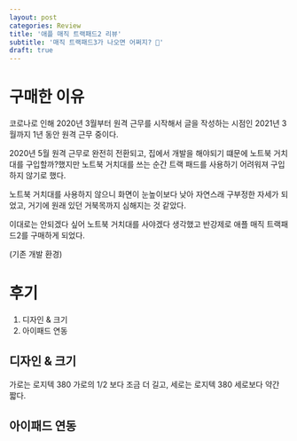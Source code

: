 ```yaml
---
layout: post
categories: Review
title: '애플 매직 트랙패드2 리뷰'
subtitle: '매직 트랙패드3가 나오면 어쩌지? 🥲'
draft: true
---
```


# 구매한 이유

코로나로 인해 2020년 3월부터 원격 근무를 시작해서 글을 작성하는 시점인 2021년 3월까지 1년 동안 원격 근무 중이다.

2020년 5월 원격 근무로 완전히 전환되고, 집에서 개발을 해야되기 떄문에 노트북 거치대를 구입할까?했지만 노트북 거치대를 쓰는 순간 트랙 패드를 사용하기 어려워져 구입하지 않기로 했다.

노트북 거치대를 사용하지 않으니 화면이 눈높이보다 낮아 자연스래 구부정한 자세가 되었고, 거기에 원래 있던 거북목까지 심해지는 것 같았다. 

이대로는 안되겠다 싶어 노트북 거치대를 사야겠다 생각했고 반강제로 애플 매직 트랙패드2를 구매하게 되었다.

(기존 개발 환경)

# 후기

1. 디자인 & 크기
2. 아이패드 연동

## 디자인 & 크기

가로는 로지텍 380 가로의 1/2 보다 조금 더 길고, 세로는 로지텍 380 세로보다 약간 짧다.

## 아이패드 연동

